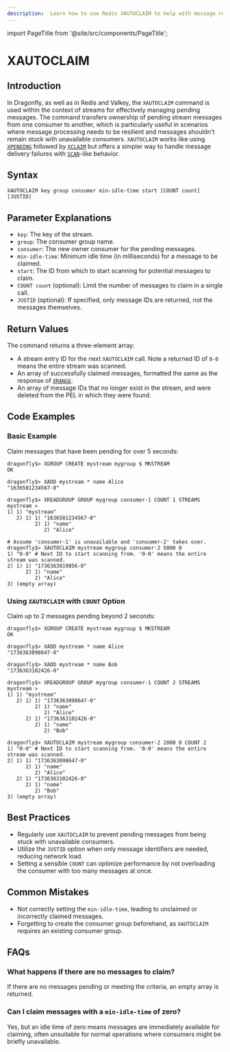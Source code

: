 ```yaml
---
description:  Learn how to use Redis XAUTOCLAIM to help with message recovery, claiming pending messages from other consumers.
---
```


import PageTitle from '@site/src/components/PageTitle';

# XAUTOCLAIM

<PageTitle title="Redis XAUTOCLAIM Command (Documentation) | Dragonfly" />

## Introduction

In Dragonfly, as well as in Redis and Valkey, the `XAUTOCLAIM` command is used within the context of streams for effectively managing pending messages.
The command transfers ownership of pending stream messages from one consumer to another,
which is particularly useful in scenarios where message processing needs to be resilient and messages shouldn't remain stuck with unavailable consumers.
`XAUTOCLAIM` works like using [`XPENDING`](xpending.md) followed by [`XCLAIM`](xclaim.md) but offers a simpler way to handle message delivery failures with [`SCAN`](../generic/scan.md)-like behavior.

## Syntax

```shell
XAUTOCLAIM key group consumer min-idle-time start [COUNT count] [JUSTID]
```

## Parameter Explanations

- `key`: The key of the stream.
- `group`: The consumer group name.
- `consumer`: The new owner consumer for the pending messages.
- `min-idle-time`: Minimum idle time (in milliseconds) for a message to be claimed.
- `start`: The ID from which to start scanning for potential messages to claim.
- `COUNT count` (optional): Limit the number of messages to claim in a single call.
- `JUSTID` (optional): If specified, only message IDs are returned, not the messages themselves.

## Return Values

The command returns a three-element array:

- A stream entry ID for the next `XAUTOCLAIM` call. Note a returned ID of `0-0` means the entire stream was scanned.
- An array of successfully claimed messages, formatted the same as the response of [`XRANGE`](xrange.md).
- An array of message IDs that no longer exist in the stream, and were deleted from the PEL in which they were found.

## Code Examples

### Basic Example

Claim messages that have been pending for over 5 seconds:

```shell
dragonfly$> XGROUP CREATE mystream mygroup $ MKSTREAM
OK

dragonfly$> XADD mystream * name Alice
"1636581234567-0"

dragonfly$> XREADGROUP GROUP mygroup consumer-1 COUNT 1 STREAMS mystream >
1) 1) "mystream"
   2) 1) 1) "1636581234567-0"
         2) 1) "name"
            2) "Alice"

# Assume 'consumer-1' is unavailable and 'consumer-2' takes over.
dragonfly$> XAUTOCLAIM mystream mygroup consumer-2 5000 0
1) "0-0" # Next ID to start scanning from. '0-0' means the entire stream was scanned.
2) 1) 1) "1736363819856-0"
      2) 1) "name"
         2) "Alice"
3) (empty array)
```

### Using `XAUTOCLAIM` with `COUNT` Option

Claim up to 2 messages pending beyond 2 seconds:

```shell
dragonfly$> XGROUP CREATE mystream mygroup $ MKSTREAM
OK

dragonfly$> XADD mystream * name Alice
"1736363098647-0"

dragonfly$> XADD mystream * name Bob
"1736363102426-0"

dragonfly$> XREADGROUP GROUP mygroup consumer-1 COUNT 2 STREAMS mystream >
1) 1) "mystream"
   2) 1) 1) "1736363098647-0"
         2) 1) "name"
            2) "Alice"
      2) 1) "1736363102426-0"
         2) 1) "name"
            2) "Bob"

dragonfly$> XAUTOCLAIM mystream mygroup consumer-2 2000 0 COUNT 2
1) "0-0" # Next ID to start scanning from. '0-0' means the entire stream was scanned.
2) 1) 1) "1736363098647-0"
      2) 1) "name"
         2) "Alice"
   2) 1) "1736363102426-0"
      2) 1) "name"
         2) "Bob"
3) (empty array)
```

## Best Practices

- Regularly use `XAUTOCLAIM` to prevent pending messages from being stuck with unavailable consumers.
- Utilize the `JUSTID` option when only message identifiers are needed, reducing network load.
- Setting a sensible `COUNT` can optimize performance by not overloading the consumer with too many messages at once.

## Common Mistakes

- Not correctly setting the `min-idle-time`, leading to unclaimed or incorrectly claimed messages.
- Forgetting to create the consumer group beforehand, as `XAUTOCLAIM` requires an existing consumer group.

## FAQs

### What happens if there are no messages to claim?

If there are no messages pending or meeting the criteria, an empty array is returned.

### Can I claim messages with a `min-idle-time` of zero?

Yes, but an idle time of zero means messages are immediately available for claiming, often unsuitable for normal operations where consumers might be briefly unavailable.
